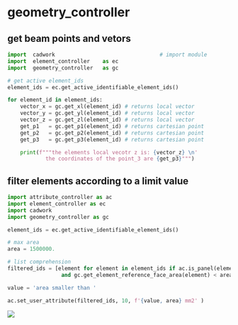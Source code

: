 # geometry_controller
## get beam points and vetors

```python 
import  cadwork                                 # import module
import  element_controller    as ec
import  geometry_controller   as gc

# get active element_ids
element_ids = ec.get_active_identifiable_element_ids()

for element_id in element_ids:
    vector_x = gc.get_xl(element_id) # returns local vector
    vector_y = gc.get_yl(element_id) # returns local vector
    vector_z = gc.get_zl(element_id) # returns local vector
    get_p1   = gc.get_p1(element_id) # returns cartesian point
    get_p2   = gc.get_p2(element_id) # returns cartesian point
    get_p3   = gc.get_p3(element_id) # returns cartesian point

    print(f"""the elements local vecotr z is: {vector_z} \n'
            the coordinates of the point_3 are {get_p3}""")


```

## filter elements according to a limit value
```python 
import attribute_controller as ac
import element_controller as ec
import cadwork
import geometry_controller as gc

element_ids = ec.get_active_identifiable_element_ids()

# max area
area = 1500000.

# list comprehension 
filtered_ids = [element for element in element_ids if ac.is_panel(element)
                 and gc.get_element_reference_face_area(element) < area]

value = 'area smaller than '

ac.set_user_attribute(filtered_ids, 10, f'{value, area} mm2' )


```
<noscript>
    <img src="https://analytics.cadwork.ca/ingress/e6b1702b-6224-4e93-94b7-9e4c2cd7ae06/pixel.gif">
</noscript>
<script defer src="https://analytics.cadwork.ca/ingress/e6b1702b-6224-4e93-94b7-9e4c2cd7ae06/script.js"></script>